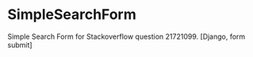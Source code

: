 SimpleSearchForm
================

Simple Search Form for Stackoverflow question 21721099. [Django, form submit]
